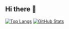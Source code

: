 ## Hi there 👋
<!-- GitHub Stats Card -->
[![Top Langs](https://github-readme-stats.vercel.app/api/top-langs/?username=Ryukagu08&layout=donut&theme=midnight-purple)](https://github.com/anuraghazra/github-readme-stats)
 [![GitHub Stats](https://github-readme-stats.vercel.app/api?username=Ryukagu08&theme=midnight-purple)](https://github.com/anuraghazra/github-readme-stats)





<!--
**Ryukagu08/Ryukagu08** is a ✨ _special_ ✨ repository because its `README.md` (this file) appears on your GitHub profile.

Here are some ideas to get you started:

- 🔭 I’m currently working on ...
- 🌱 I’m currently learning ...
- 👯 I’m looking to collaborate on ...
- 🤔 I’m looking for help with ...
- 💬 Ask me about ...
- 📫 How to reach me: ...
- 😄 Pronouns: ...
- ⚡ Fun fact: ...
-->

